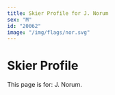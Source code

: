 ```yaml
---
title: Skier Profile for J. Norum
sex: "M"
id: "20062"
image: "/img/flags/nor.svg" 
---
```


# Skier Profile

This page is for: J. Norum.
    